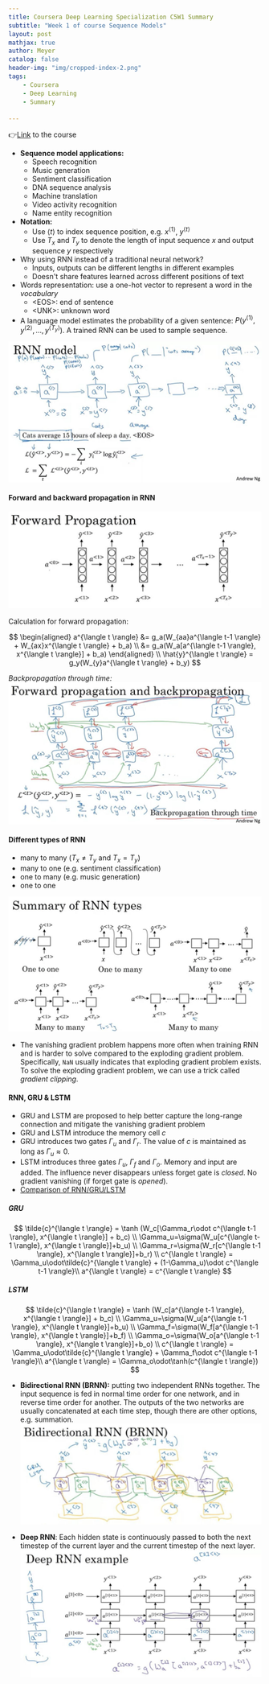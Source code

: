 ```yaml
---
title: Coursera Deep Learning Specialization C5W1 Summary
subtitle: "Week 1 of course Sequence Models"
layout: post
mathjax: true
author: Meyer
catalog: false
header-img: "img/cropped-index-2.png"
tags: 
    - Coursera
    - Deep Learning
    - Summary

---
```


👉[Link](https://www.coursera.org/learn/nlp-sequence-models) to the course


* **Sequence model applications:**
  * Speech recognition
  * Music generation
  * Sentiment classification
  * DNA sequence analysis
  * Machine translation
  * Video activity recognition
  * Name entity recognition
* **Notation:**
  * Use $\langle t\rangle$ to index sequence position, e.g. $x^{\langle 1 \rangle}$, $y^{\langle t \rangle}$
  * Use $T_x$ and $T_y$ to denote the length of input sequence $x$ and output sequence $y$ respectively
* Why using RNN instead of a traditional neural network?
  * Inputs, outputs can be different lengths in different examples
  * Doesn't share features learned across different positions of text
* Words representation: use a one-hot vector to represent a word in the *vocabulary*
  * \<EOS\>: end of sentence
  * \<UNK\>: unknown word
* A language model estimates the probability of a given sentence: $P(y^{\langle 1 \rangle}, y^{\langle 2 \rangle}, \dots, y^{\langle T_y \rangle})$. A trained RNN can be used to sample sequence. 

![](/img/in-post/C5W1/RNN_language_model.jpg)

#### Forward and backward propagation in RNN
![](/img/in-post/C5W1/forward_prop.jpg)

Calculation for forward propagation: 

$$
\begin{aligned}
a^{\langle t \rangle} &= g_a(W_{aa}a^{\langle t-1 \rangle} + W_{ax}x^{\langle t \rangle} + b_a) \\
&= g_a(W_a[a^{\langle t-1 \rangle}, x^{\langle t \rangle}] + b_a)
\end{aligned} \\
\hat{y}^{\langle t \rangle} = g_y(W_{y}a^{\langle t \rangle} + b_y)
$$

*Backpropagation through time:*
![](/img/in-post/C5W1/bptt.jpg)

#### Different types of RNN
* many to many ($T_x\neq T_y$ and $T_x=T_y$)
* many to one (e.g. sentiment classification)
* one to many (e.g. music generation)
* one to one

![](/img/in-post/C5W1/RNN_types.jpg)

* The vanishing gradient problem happens more often when training RNN and is harder to solve compared to the exploding gradient problem. Specifically, `NaN` usually indicates that exploding gradient problem exists. To solve the exploding gradient problem, we can use a trick called *gradient clipping*. 

#### RNN, GRU & LSTM
* GRU and LSTM are proposed to help better capture the long-range connection and mitigate the vanishing gradient problem
* GRU and LSTM introduce the memory cell $c$
* GRU introduces two gates $\Gamma_u$ and $\Gamma_r$. The value of $c$ is maintained as long as $\Gamma_u\approx 0$.
* LSTM introduces three gates $\Gamma_u$, $\Gamma_f$ and $\Gamma_o$. Memory and input are added. The influence never disappears unless forget gate is *closed*. No gradient vanishing (if forget gate is *opened*).
* [Comparison of RNN/GRU/LSTM](http://dprogrammer.org/rnn-lstm-gru)
  
##### GRU

$$
\tilde{c}^{\langle t \rangle} = \tanh (W_c[\Gamma_r\odot c^{\langle t-1 \rangle}, x^{\langle t \rangle}] + b_c) \\
\Gamma_u=\sigma(W_u[c^{\langle t-1 \rangle}, x^{\langle t \rangle}]+b_u) \\
\Gamma_r=\sigma(W_r[c^{\langle t-1 \rangle}, x^{\langle t \rangle}]+b_r) \\
c^{\langle t \rangle} = \Gamma_u\odot\tilde{c}^{\langle t \rangle} + (1-\Gamma_u)\odot c^{\langle t-1 \rangle}\\
a^{\langle t \rangle} = c^{\langle t \rangle}
$$

##### LSTM

$$
\tilde{c}^{\langle t \rangle} = \tanh (W_c[a^{\langle t-1 \rangle}, x^{\langle t \rangle}] + b_c) \\
\Gamma_u=\sigma(W_u[a^{\langle t-1 \rangle}, x^{\langle t \rangle}]+b_u) \\
\Gamma_f=\sigma(W_f[a^{\langle t-1 \rangle}, x^{\langle t \rangle}]+b_f) \\
\Gamma_o=\sigma(W_o[a^{\langle t-1 \rangle}, x^{\langle t \rangle}]+b_o) \\
c^{\langle t \rangle} = \Gamma_u\odot\tilde{c}^{\langle t \rangle} + \Gamma_f\odot c^{\langle t-1 \rangle}\\
a^{\langle t \rangle} = \Gamma_o\odot\tanh(c^{\langle t \rangle})
$$

* **Bidirectional RNN (BRNN):** putting two independent RNNs together. The input sequence is fed in normal time order for one network, and in reverse time order for another. The outputs of the two networks are usually concatenated at each time step, though there are other options, e.g. summation.
![](/img/in-post/C5W1/BRNN.jpg)

* **Deep RNN**: Each hidden state is continuously passed to both the next timestep of the current layer and the current timestep of the next layer.
![](/img/in-post/C5W1/Deep_RNN.jpg)
